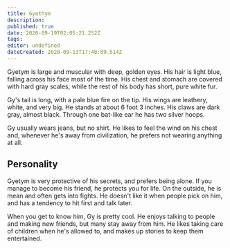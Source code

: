 ```yaml
---
title: Gyethym
description: 
published: true
date: 2020-09-19T02:05:21.252Z
tags: 
editor: undefined
dateCreated: 2020-09-13T17:48:09.514Z
---
```


Gyetym is large and muscular with deep, golden eyes. His hair is light blue, falling across his face most of the time. His chest and stomach are covered with hard gray scales, while the rest of his body has short, pure white fur.

Gy's tail is long, with a pale blue fire on the tip. His wings are leathery, white, and very big. He stands at about 6 foot 3 inches. His claws are dark gray, almost black. Through one bat-like ear he has two silver hoops.

Gy usually wears jeans, but no shirt. He likes to feel the wind on his chest and, whenever he's away from civilization, he prefers not wearing anything at all.

Personality
-----------

Gyetym is very protective of his secrets, and prefers being alone. If you manage to become his friend, he protects you for life. On the outside, he is mean and often gets into fights. He doesn't like it when people pick on him, and has a tendency to hit first and talk later.

When you get to know him, Gy is pretty cool. He enjoys talking to people and making new friends, but many stay away from him. He likes taking care of children when he's allowed to, and makes up stories to keep them entertained.